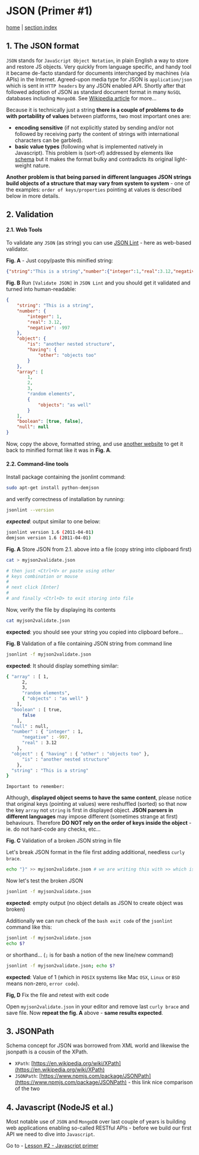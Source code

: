 # JSON (Primer #1)

[home](../README.md) | [section index](README.md)

## 1. The JSON format

`JSON` stands for `JavaScript Object Notation`, in plain English a way to store 
and restore JS objects. Very quickly from language specific, 
and handy tool it became de-facto standard for documents interchanged 
by machines (via APIs) in the Internet. 
Agreed-upon media type for JSON is `application/json` which 
is sent in `HTTP headers` by any JSON enabled API.
Shortly after that followed adoption of JSON as standard 
document format in many `NoSQL` databases including 
`MongoDB`. See [Wikipedia article](https://en.wikipedia.org/wiki/JSON) for more...

Because it is technically just a string **there is a couple 
of problems to do with portability of values** between platforms, 
two most important ones are:

 * **encoding sensitive** (if not explicitly stated by sending and/or not followed by receiving party the content of strings with international characters can be garbled).
 * **basic value types** (following what is implemented natively in Javascript). This problem is (sort-of) addressed by elements like [schema](https://en.wikipedia.org/wiki/JSON#Schema_and_metadata) 
   but it makes the format bulky and contradicts its original light-weight nature.

**Another problem is that being parsed in different languages JSON strings build objects of a structure that may vary from system to system** - one of the examples: `order of keys/properties` pointing at values is described below in more details.

## 2. Validation

#### 2.1. Web Tools

To validate any `JSON` (as string) you can use [JSON Lint](https://jsonlint.com/) - here as web-based validator.

**Fig. A** - Just copy/paste this minified string:

```json
{"string":"This is a string","number":{"integer":1,"real":3.12,"negative":-997},"object":{"is":"another nested structure","having":{"other":"objects too"}},"array":[1,2,3,"random elements",{"objects":"as well"}],"boolean":[true,false],"null":null}
```

**Fig. B** Run `[Validate JSON]` in `JSON Lint` and you should get it validated and turned into human-readable:

```json
{
    "string": "This is a string",
    "number": {
        "integer": 1,
        "real": 3.12,
        "negative": -997
    },
    "object": {
        "is": "another nested structure",
        "having": {
            "other": "objects too"
        }
    },
    "array": [
        1,
        2,
        3,
        "random elements",
        {
            "objects": "as well"
        }
    ],
    "boolean": [true, false],
    "null": null
}
```

Now, copy the above, formatted string, and use [another website](https://www.cleancss.com/json-minify/) to get it back to minified format like it was in **Fig. A**.

#### 2.2. Command-line tools

Install package containing the jsonlint command:

```bash
sudo apt-get install python-demjson
```

and verify correctness of installation by running:

```bash
jsonlint --version
```

***expected***: output similar to one below:

```bash
jsonlint version 1.6 (2011-04-01)
demjson version 1.6 (2011-04-01)
```

**Fig. A** Store JSON from 2.1. above into a file (copy string into clipboard first)

```bash
cat > myjson2validate.json

# then just <Ctrl+V> or paste using other 
# keys combination or mouse
# 
# next click [Enter]
# 
# and finally <Ctrl+D> to exit storing into file
```

Now, verify the file by displaying its contents

```bash
cat myjson2validate.json
```

**expected**: you should see your string you copied into clipboard before...


**Fig. B** Validation of a file containing JSON string from command line

```bash
jsonlint -f myjson2validate.json
```

**expected**: It should display something similar:

```bash
{ "array" : [ 1,
      2,
      3,
      "random elements",
      { "objects" : "as well" }
    ],
  "boolean" : [ true,
      false
    ],
  "null" : null,
  "number" : { "integer" : 1,
      "negative" : -997,
      "real" : 3.12
    },
  "object" : { "having" : { "other" : "objects too" },
      "is" : "another nested structure"
    },
  "string" : "This is a string"
}
```


```
Important to remember: 
```

Although, **displayed object seems to have the same content**, 
please notice that original keys (pointing at values) 
were reshuffled (sorted) so that now the key `array` not `string`
is first in displayed object.
**JSON parsers in different languages** may impose 
different (sometimes strange at first) behaviours. 
Therefore **DO NOT rely on the order of keys inside 
the object** - ie. do not hard-code any checks, etc...

**Fig. C** Validation of a broken JSON string in file

Let's break JSON format in the file first adding additional, needless `curly brace`.

```bash
echo "}" >> myjson2validate.json # we are writing this with >> which is 'append'
```

Now let's test the broken JSON

```bash
jsonlint -f myjson2validate.json
```

**expected**: empty output (no object details as JSON to create object was broken)

Additionally we can run check of the `bash exit code` of the `jsonlint` command like this:

```bash
jsonlint -f myjson2validate.json
echo $?
```
or shorthand... (`;` is for bash a notion of the new line/new command)

```bash
jsonlint -f myjson2validate.json; echo $?
```

**expected**: Value of 1 (which in `POSIX` systems like Mac `OSX`, `Linux` or `BSD` means non-zero, `error code`).

**Fig, D** Fix the file and retest with exit code

Open `myjson2validate.json` in your editor 
and remove last `curly brace` and save file.
Now **repeat the fig. A** above - **same results expected**.

## 3. JSONPath

Schema concept for JSON was borrowed from XML world and likewise the jsonpath is a cousin of the XPath.

* `XPath`: [https://en.wikipedia.org/wiki/XPath](https://en.wikipedia.org/wiki/XPath)
* `JSONPath`: [https://www.npmjs.com/package/JSONPath](https://www.npmjs.com/package/JSONPath) - this link nice comparison of the two

## 4. Javascript (NodeJS et al.)

Most notable use of `JSON` and `MongoDB` over last 
couple of years is building web applications 
enabling so-called RESTful APIs - before we build 
our first API we need to dive into `Javascript`.

Go to - [Lesson #2 - Javascript primer](../lessons/02-Javascript.md)